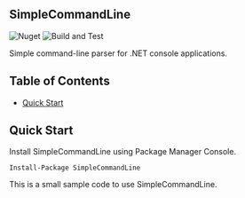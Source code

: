 ## SimpleCommandLine

![Nuget](https://img.shields.io/nuget/v/SimpleCommandLine) ![Build and Test](https://github.com/archi-Doc/SimpleCommandLine/workflows/Build%20and%20Test/badge.svg)

Simple command-line parser for .NET console applications.



## Table of Contents

- [Quick Start](#quick-start)



## Quick Start

Install SimpleCommandLine using Package Manager Console.

```
Install-Package SimpleCommandLine
```

This is a small sample code to use SimpleCommandLine.

```csharp

```

